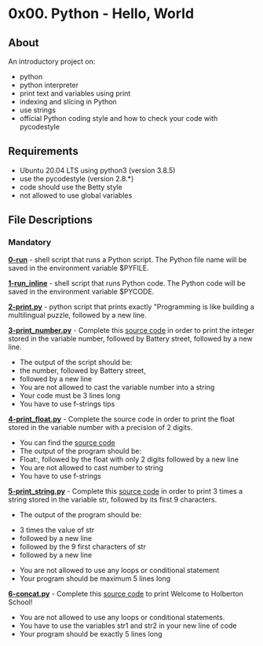 # 0x00. Python - Hello, World
## About
An introductory project on:
- python
- python interpreter
- print text and variables using print
- indexing and slicing in Python
- use strings
- official Python coding style and how to check your code with pycodestyle
## Requirements
- Ubuntu 20.04 LTS using python3 (version 3.8.5)
- use the pycodestyle (version 2.8.*)
- code should use the Betty style
- not allowed to use global variables
## File Descriptions
### Mandatory
**[0-run](0-run)** - shell script that runs a Python script. The Python file name will be saved in the environment variable $PYFILE.

**[1-run_inline](1-run_inline)** - shell script that runs Python code. The Python code will be saved in the environment variable $PYCODE.

**[2-print.py](2-print.py)** - python script that prints exactly "Programming is like building a multilingual puzzle, followed by a new line.

**[3-print_number.py](3-print_number.py)** - Complete this [source code](https://github.com/holbertonschool/0x00.py/blob/master/3-print_number.py) in order to print the integer stored in the variable number, followed by Battery street, followed by a new line.
- The output of the script should be:
 - the number, followed by Battery street,
 - followed by a new line
- You are not allowed to cast the variable number into a string
- Your code must be 3 lines long
- You have to use f-strings tips

**[4-print_float.py](4-print_float.py)** - Complete the source code in order to print the float stored in the variable number with a precision of 2 digits.
- You can find the [source code](https://github.com/holbertonschool/0x00.py/blob/master/4-print_float.py)
- The output of the program should be:
- Float:, followed by the float with only 2 digits followed by a new line
- You are not allowed to cast number to string
- You have to use f-strings

**[5-print_string.py](5-print_string.py)** - Complete this [source code](https://github.com/holbertonschool/0x00.py/blob/master/5-print_string.py) in order to print 3 times a string stored in the variable str, followed by its first 9 characters.
- The output of the program should be:
* 3 times the value of str
* followed by a new line
* followed by the 9 first characters of str
* followed by a new line
- You are not allowed to use any loops or conditional statement
- Your program should be maximum 5 lines long

**[6-concat.py](6-concat.py)** - Complete this [source code](https://github.com/holbertonschool/0x00.py/blob/master/6-concat.py) to print Welcome to Holberton School!
- You are not allowed to use any loops or conditional statements.
- You have to use the variables str1 and str2 in your new line of code
- Your program should be exactly 5 lines long

